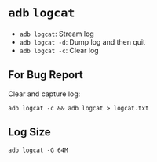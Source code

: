 # `adb` `logcat`

- `adb logcat`: Stream log
- `adb logcat -d`: Dump log and then quit
- `adb logcat -c`: Clear log

## For Bug Report

Clear and capture log:

```
adb logcat -c && adb logcat > logcat.txt
```

## Log Size

```
adb logcat -G 64M
```
